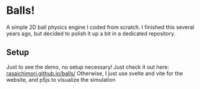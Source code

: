 # Balls!

A simple 2D ball physics engine I coded from scratch. I finished this several years ago, but decided to polish it up a bit in a dedicated repository.

## Setup

Just to see the demo, no setup necessary! Just check it out here: [rasaichimori.github.io/balls/](https://rasaichimori.github.io/balls/)
Otherwise, I just use svelte and vite for the website, and p5js to visualize the simulation
